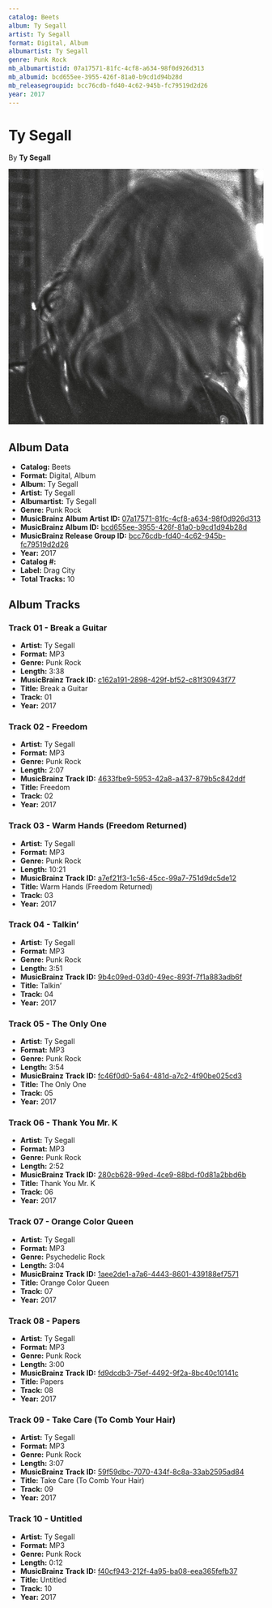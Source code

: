 ```yaml
---
catalog: Beets
album: Ty Segall
artist: Ty Segall
format: Digital, Album
albumartist: Ty Segall
genre: Punk Rock
mb_albumartistid: 07a17571-81fc-4cf8-a634-98f0d926d313
mb_albumid: bcd655ee-3955-426f-81a0-b9cd1d94b28d
mb_releasegroupid: bcc76cdb-fd40-4c62-945b-fc79519d2d26
year: 2017
---
```


# Ty Segall

By **Ty Segall**

![](../../assets/beetscovers/Ty_Segall-Ty_Segall.jpg)

## Album Data

- **Catalog:** Beets
- **Format:** Digital, Album
- **Album:** Ty Segall
- **Artist:** Ty Segall
- **Albumartist:** Ty Segall
- **Genre:** Punk Rock
- **MusicBrainz Album Artist ID:** [07a17571-81fc-4cf8-a634-98f0d926d313](https://musicbrainz.org/artist/07a17571-81fc-4cf8-a634-98f0d926d313)
- **MusicBrainz Album ID:** [bcd655ee-3955-426f-81a0-b9cd1d94b28d](https://musicbrainz.org/release/bcd655ee-3955-426f-81a0-b9cd1d94b28d)
- **MusicBrainz Release Group ID:** [bcc76cdb-fd40-4c62-945b-fc79519d2d26](https://musicbrainz.org/release-group/bcc76cdb-fd40-4c62-945b-fc79519d2d26)
- **Year:** 2017
- **Catalog #:** 
- **Label:** Drag City
- **Total Tracks:** 10

## Album Tracks

### Track 01 - Break a Guitar

- **Artist:** Ty Segall
- **Format:** MP3
- **Genre:** Punk Rock
- **Length:** 3:38
- **MusicBrainz Track ID:** [c162a191-2898-429f-bf52-c81f30943f77](https://musicbrainz.org/recording/c162a191-2898-429f-bf52-c81f30943f77)
- **Title:** Break a Guitar
- **Track:** 01
- **Year:** 2017

### Track 02 - Freedom

- **Artist:** Ty Segall
- **Format:** MP3
- **Genre:** Punk Rock
- **Length:** 2:07
- **MusicBrainz Track ID:** [4633fbe9-5953-42a8-a437-879b5c842ddf](https://musicbrainz.org/recording/4633fbe9-5953-42a8-a437-879b5c842ddf)
- **Title:** Freedom
- **Track:** 02
- **Year:** 2017

### Track 03 - Warm Hands (Freedom Returned)

- **Artist:** Ty Segall
- **Format:** MP3
- **Genre:** Punk Rock
- **Length:** 10:21
- **MusicBrainz Track ID:** [a7ef21f3-1c56-45cc-99a7-751d9dc5de12](https://musicbrainz.org/recording/a7ef21f3-1c56-45cc-99a7-751d9dc5de12)
- **Title:** Warm Hands (Freedom Returned)
- **Track:** 03
- **Year:** 2017

### Track 04 - Talkin’

- **Artist:** Ty Segall
- **Format:** MP3
- **Genre:** Punk Rock
- **Length:** 3:51
- **MusicBrainz Track ID:** [9b4c09ed-03d0-49ec-893f-7f1a883adb6f](https://musicbrainz.org/recording/9b4c09ed-03d0-49ec-893f-7f1a883adb6f)
- **Title:** Talkin’
- **Track:** 04
- **Year:** 2017

### Track 05 - The Only One

- **Artist:** Ty Segall
- **Format:** MP3
- **Genre:** Punk Rock
- **Length:** 3:54
- **MusicBrainz Track ID:** [fc46f0d0-5a64-481d-a7c2-4f90be025cd3](https://musicbrainz.org/recording/fc46f0d0-5a64-481d-a7c2-4f90be025cd3)
- **Title:** The Only One
- **Track:** 05
- **Year:** 2017

### Track 06 - Thank You Mr. K

- **Artist:** Ty Segall
- **Format:** MP3
- **Genre:** Punk Rock
- **Length:** 2:52
- **MusicBrainz Track ID:** [280cb628-99ed-4ce9-88bd-f0d81a2bbd6b](https://musicbrainz.org/recording/280cb628-99ed-4ce9-88bd-f0d81a2bbd6b)
- **Title:** Thank You Mr. K
- **Track:** 06
- **Year:** 2017

### Track 07 - Orange Color Queen

- **Artist:** Ty Segall
- **Format:** MP3
- **Genre:** Psychedelic Rock
- **Length:** 3:04
- **MusicBrainz Track ID:** [1aee2de1-a7a6-4443-8601-439188ef7571](https://musicbrainz.org/recording/1aee2de1-a7a6-4443-8601-439188ef7571)
- **Title:** Orange Color Queen
- **Track:** 07
- **Year:** 2017

### Track 08 - Papers

- **Artist:** Ty Segall
- **Format:** MP3
- **Genre:** Punk Rock
- **Length:** 3:00
- **MusicBrainz Track ID:** [fd9dcdb3-75ef-4492-9f2a-8bc40c10141c](https://musicbrainz.org/recording/fd9dcdb3-75ef-4492-9f2a-8bc40c10141c)
- **Title:** Papers
- **Track:** 08
- **Year:** 2017

### Track 09 - Take Care (To Comb Your Hair)

- **Artist:** Ty Segall
- **Format:** MP3
- **Genre:** Punk Rock
- **Length:** 3:07
- **MusicBrainz Track ID:** [59f59dbc-7070-434f-8c8a-33ab2595ad84](https://musicbrainz.org/recording/59f59dbc-7070-434f-8c8a-33ab2595ad84)
- **Title:** Take Care (To Comb Your Hair)
- **Track:** 09
- **Year:** 2017

### Track 10 - Untitled

- **Artist:** Ty Segall
- **Format:** MP3
- **Genre:** Punk Rock
- **Length:** 0:12
- **MusicBrainz Track ID:** [f40cf943-212f-4a95-ba08-eea365fefb37](https://musicbrainz.org/recording/f40cf943-212f-4a95-ba08-eea365fefb37)
- **Title:** Untitled
- **Track:** 10
- **Year:** 2017

